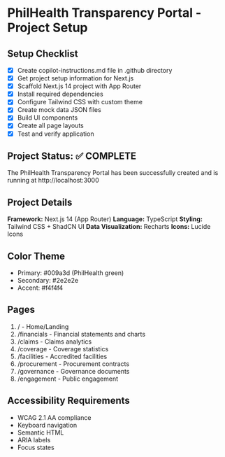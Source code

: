# PhilHealth Transparency Portal - Project Setup

## Setup Checklist

- [x] Create copilot-instructions.md file in .github directory
- [x] Get project setup information for Next.js
- [x] Scaffold Next.js 14 project with App Router
- [x] Install required dependencies
- [x] Configure Tailwind CSS with custom theme
- [x] Create mock data JSON files
- [x] Build UI components
- [x] Create all page layouts
- [x] Test and verify application

## Project Status: ✅ COMPLETE

The PhilHealth Transparency Portal has been successfully created and is running at http://localhost:3000

## Project Details

**Framework:** Next.js 14 (App Router)
**Language:** TypeScript
**Styling:** Tailwind CSS + ShadCN UI
**Data Visualization:** Recharts
**Icons:** Lucide Icons

## Color Theme
- Primary: #009a3d (PhilHealth green)
- Secondary: #2e2e2e
- Accent: #f4f4f4

## Pages
1. / - Home/Landing
2. /financials - Financial statements and charts
3. /claims - Claims analytics
4. /coverage - Coverage statistics
5. /facilities - Accredited facilities
6. /procurement - Procurement contracts
7. /governance - Governance documents
8. /engagement - Public engagement

## Accessibility Requirements
- WCAG 2.1 AA compliance
- Keyboard navigation
- Semantic HTML
- ARIA labels
- Focus states
